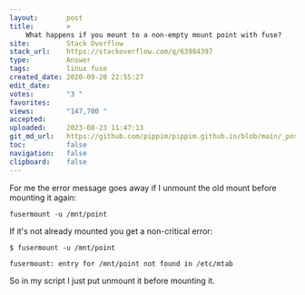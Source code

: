 ```yaml
---
layout:       post
title:        >
    What happens if you mount to a non-empty mount point with fuse?
site:         Stack Overflow
stack_url:    https://stackoverflow.com/q/63984397
type:         Answer
tags:         linux fuse
created_date: 2020-09-20 22:55:27
edit_date:    
votes:        "3 "
favorites:    
views:        "147,700 "
accepted:     
uploaded:     2023-08-23 11:47:13
git_md_url:   https://github.com/pippim/pippim.github.io/blob/main/_posts/2020/2020-09-20-What-happens-if-you-mount-to-a-non-empty-mount-point-with-fuse_.md
toc:          false
navigation:   false
clipboard:    false
---
```


For me the error message goes away if I unmount the old mount before mounting it again:

``` 
fusermount -u /mnt/point
```

If it's not already mounted you get a non-critical error:

``` 
$ fusermount -u /mnt/point

fusermount: entry for /mnt/point not found in /etc/mtab
```

So in my script I just put unmount it before mounting it.
